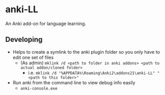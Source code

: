 # anki-LL

An Anki add-on for language learning.

## Developing

- Helps to create a symlink to the anki plugin folder so you only have to edit one set of files
    - (As admin) `mklink /d <path to folder in anki addons> <path to actual addon/cloned folder>`
        - i.e. `mklink /d "%APPDATA%\Roaming\Anki2\addons21\anki-LL" "<path to this folder>"`
- Run anki from the command line to view debug info easily
    - `anki-console.exe`
